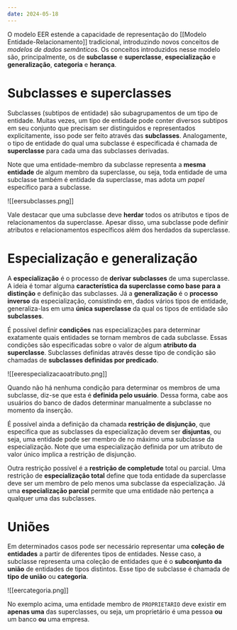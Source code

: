 ```yaml
---
date: 2024-05-18
---
```


O modelo EER estende a capacidade de representação do [[Modelo Entidade-Relacionamento]] tradicional, introduzindo novos conceitos de *modelos de dados semânticos*. Os conceitos introduzidos nesse modelo são, principalmente, os de **subclasse** e **superclasse**, **especialização** e **generalização**, **categoria** e **herança**.

# Subclasses e superclasses

Subclasses (subtipos de entidade) são subagrupamentos de um tipo de entidade. Muitas vezes, um tipo de entidade pode conter diversos subtipos em seu conjunto que precisam ser distinguidos e representados explicitamente, isso pode ser feito através das **subclasses**. Analogamente, o tipo de entidade do qual uma subclasse é especificada é chamada de **superclasse** para cada uma das subclasses derivadas.

Note que uma entidade-membro da subclasse representa a **mesma entidade** de algum membro da superclasse, ou seja, toda entidade de uma subclasse também é entidade da superclasse, mas adota um *papel* específico para a subclasse.

![[eersubclasses.png]]

Vale destacar que uma subclasse deve **herdar** todos os atributos e tipos de relacionamentos da superclasse. Apesar disso, uma subclasse pode definir atributos e relacionamentos específicos além dos herdados da superclasse.

# Especialização e generalização

A **especialização** é o processo de **derivar subclasses** de uma superclasse. A ideia é tomar alguma **característica da superclasse como base para a distinção** e definição das subclasses. Já a **generalização** é o **processo inverso** da especialização, consistindo em, dados vários tipos de entidade, generaliza-las em uma **única superclasse** da qual os tipos de entidade são **subclasses**.

É possível definir **condições** nas especializações para determinar exatamente quais entidades se tornam membros de cada subclasse. Essas condições são especificadas sobre o valor de algum **atributo da superclasse**. Subclasses definidas através desse tipo de condição são chamadas de **subclasses definidas por predicado**.

![[eerespecializacaoatributo.png]]

Quando não há nenhuma condição para determinar os membros de uma subclasse, diz-se que esta é **definida pelo usuário**. Dessa forma, cabe aos usuários do banco de dados determinar manualmente a subclasse no momento da inserção.

É possível ainda a definição da chamada **restrição de disjunção**, que especifica que as subclasses da especialização devem ser **disjuntas**, ou seja, uma entidade pode ser membro de no máximo uma subclasse da especialização. Note que uma especialização definida por um atributo de valor único implica a restrição de disjunção.

Outra restrição possível é a **restrição de completude** total ou parcial. Uma restrição de **especialização total** define que toda entidade da superclasse deve ser um membro de pelo menos uma subclasse da especialização. Já uma **especialização parcial** permite que uma entidade não pertença a qualquer uma das subclasses.

# Uniões

Em determinados casos pode ser necessário representar uma **coleção de entidades** a partir de diferentes tipos de entidades. Nesse caso, a subclasse representa uma coleção de entidades que é o **subconjunto da união** de entidades de tipos distintos. Esse tipo de subclasse é chamada de **tipo de união** ou **categoria**.

![[eercategoria.png]]

No exemplo acima, uma entidade membro de `PROPRIETARIO` deve existir em **apenas uma** das superclasses, ou seja, um proprietário é uma pessoa **ou** um banco **ou** uma empresa.